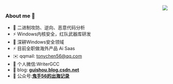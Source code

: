 <img align="right" src="https://github-readme-stats.vercel.app/api?username=tonychen56&theme=default&show_icons=true"/>

### About me 👋

- 🔭 二进制攻防、逆向、恶意代码分析  
- ⚡ Windows内核安全，红队武器库研发
- 🌱 深耕Windows安全领域
- ⚡  目前全职做海外产品 Ai Saas
- ✉️ qqmail: tonychen56@qq.com
- 💬 个人微信:WriterGCC
- 📝 blog: **[guishou.blog.csdn.net](https://blog.csdn.net/qq_38474570)**
- 🌱 公众号:**[鬼手56的出海记录](https://mp.weixin.qq.com/mp/profile_ext?action=home&__biz=MzE5ODcyNDAwOA==&scene=124#wechat_redirect)**
